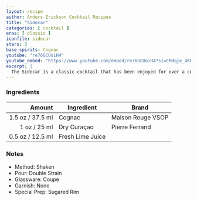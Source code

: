 ```yaml
---
layout: recipe
author: Anders Erickson Cocktail Recipes
title: "Sidecar"
categories: [ cocktail ]
eras: [ classic ]
iconfile: sidecar
stars: 3
base_spirits: Cognac
youtube: "re76GCUoiH4"
youtube_embed: "https://www.youtube.com/embed/re76GCUoiH4?si=EMdqje_4KECcUOJA"
excerpt: |
  The Sidecar is a classic cocktail that has been enjoyed for over a century. It's a simple yet elegant drink that combines the flavors of cognac, orange liqueur, and lemon juice.
---
```


### Ingredients

| Amount | Ingredient       | Brand             |
| -----: | ---------------- | ----------------- |
| 1.5 oz / 37.5 ml | Cognac           | Maison Rouge VSOP |
|   1 oz / 25 ml | Dry Curaçao      | Pierre Ferrand    |
| 0.5 oz / 12.5 ml | Fresh Lime Juice |                   |

### Notes

- Method: Shaken
- Pour: Double Strain
- Glassware: Coupe
- Garnish: None
- Special Prep: Sugared Rim

